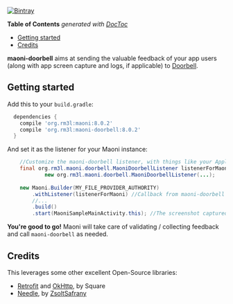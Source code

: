 [![Bintray](https://img.shields.io/bintray/v/rm3l/maven/org.rm3l:maoni-doorbell.svg)](https://bintray.com/rm3l/maven/org.rm3l%3Amaoni-doorbell)

<!-- START doctoc generated TOC please keep comment here to allow auto update -->
<!-- DON'T EDIT THIS SECTION, INSTEAD RE-RUN doctoc TO UPDATE -->
**Table of Contents**  *generated with [DocToc](https://github.com/thlorenz/doctoc)*

- [Getting started](#getting-started)
- [Credits](#credits)

<!-- END doctoc generated TOC please keep comment here to allow auto update -->

**maoni-doorbell** aims at sending the valuable feedback of your app users (along with app screen capture and logs, if applicable) to [Doorbell](https://doorbell.io).

## Getting started

Add this to your `build.gradle`:

```gradle
  dependencies {
    compile 'org.rm3l:maoni:8.0.2'
    compile 'org.rm3l:maoni-doorbell:8.0.2'
  }
```

And set it as the listener for your Maoni instance:
```java
    //Customize the maoni-doorbell listener, with things like your Application ID/Key on Doorbell
    final org.rm3l.maoni.doorbell.MaoniDoorbellListener listenerForMaoni = 
            new org.rm3l.maoni.doorbell.MaoniDoorbellListener(...);
    
    new Maoni.Builder(MY_FILE_PROVIDER_AUTHORITY)
        .withListener(listenerForMaoni) //Callback from maoni-doorbell
        //...
        .build()
        .start(MaoniSampleMainActivity.this); //The screenshot captured is relative to this calling context 
```

**You're good to go!** Maoni will take care of validating / collecting feedback
and call `maoni-doorbell` as needed. 

## Credits

This leverages some other excellent Open-Source libraries:
* [Retrofit](https://square.github.io/retrofit/) and [OkHttp](http://square.github.io/okhttp/), by Square
* [Needle](http://zsoltsafrany.github.io/needle/), by [ZsoltSafrany](https://github.com/ZsoltSafrany)
